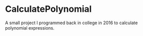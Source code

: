 # CalculatePolynomial
A small project I programmed back in college in 2016 to calculate polynomial expressions.
